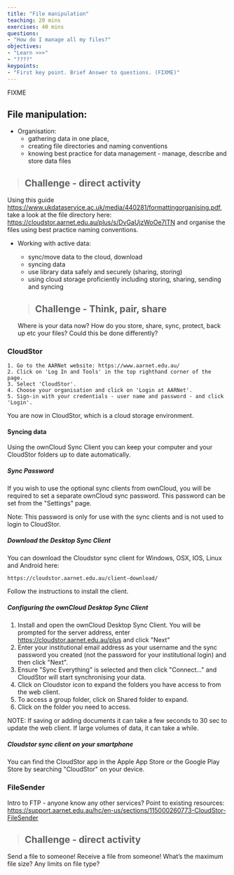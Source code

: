```yaml
---
title: "File manipulation"
teaching: 20 mins
exercises: 40 mins
questions:
- "How do I manage all my files?"
objectives:
- "Learn >>>"
- "????"
keypoints:
- "First key point. Brief Answer to questions. (FIXME)"
---
```

FIXME


## File manipulation:

* Organisation:
    * gathering data in one place,
    * creating file directories and naming conventions
    * knowing best practice for data management - manage, describe and store data files

> ## Challenge - direct activity
Using this guide https://www.ukdataservice.ac.uk/media/440281/formattingorganising.pdf, take a look at the file directory here: https://cloudstor.aarnet.edu.au/plus/s/DvGaUjzWoOe7lTN and organise the files using best practice naming conventions.

* Working with active data:
    * sync/move data to the cloud, download
    * syncing data
    * use library data safely and securely (sharing, storing)
    * using cloud storage proficiently including storing, sharing, sending and syncing

    > ## Challenge - Think, pair, share
    Where is your data now? How do you store, share, sync, protect, back up etc your files? Could this be done differently?

### CloudStor
    1. Go to the AARNet website: https://www.aarnet.edu.au/
    2. Click on 'Log In and Tools' in the top righthand corner of the page.
    3. Select 'CloudStor'.
    4. Choose your organisation and click on 'Login at AARNet'.
    5. Sign-in with your credentials - user name and password - and click 'Login'.  

You are now in CloudStor, which is a cloud storage environment.

#### Syncing data
Using the ownCloud Sync Client you can keep your computer and your CloudStor folders up to date automatically.

##### Sync Password

If you wish to use the optional sync clients from ownCloud, you will be required to set a separate ownCloud sync password. This password can be set from the "Settings" page.

Note: This password is only for use with the sync clients and is not used to login to CloudStor.

##### Download the Desktop Sync Client

You can download the Cloudstor sync client for Windows, OSX, IOS, Linux and Android here:

	https://cloudstor.aarnet.edu.au/client-download/

Follow the instructions to install the client.

##### Configuring the ownCloud Desktop Sync Client

  1. Install and open the ownCloud Desktop Sync Client. You will be prompted for the server address, enter https://cloudstor.aarnet.edu.au/plus and click "Next"
  2. Enter your institutional email address as your username and the sync password you created (not the password for your institutional login) and then click "Next".
  3. Ensure "Sync Everything" is selected and then click "Connect..." and CloudStor will start synchronising your data.
  4. Click on Cloudstor icon to expand the folders you have access to from the web client.
  5. To access a group folder, click on Shared folder to expand.
  6. Click on the folder you need to access.

NOTE: If saving or adding documents it can take a few seconds to 30 sec to update the web client. If large volumes of data, it can take a while.

##### Cloudstor sync client on your smartphone

You can find the CloudStor app in the Apple App Store or the Google Play Store by searching "CloudStor" on your device.

### FileSender

Intro to FTP - anyone know any other services?
Point to existing resources: https://support.aarnet.edu.au/hc/en-us/sections/115000260773-CloudStor-FileSender

> ## Challenge - direct activity
Send a file to someone! Receive a file from someone! What’s the maximum file size? Any limits on file type?
